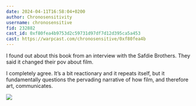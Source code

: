 ```yaml
---
date: 2024-04-11T16:58:04+0200
author: Chronosensitivity
username: chronosensitive
fid: 232882
cast_id: 0xf80fea4b9753d2c59731d97df7d12d395ca5a453
cast: https://warpcast.com/chronosensitive/0xf80fea4b
---
```

I found out about this book from an interview with the Safdie Brothers. They said it changed their pov about film.  
  
I completely agree. It’s a bit reactionary and it repeats itself, but it fundamentally questions the pervading narrative of how film, and therefore art, communicates.  

![](https://imagedelivery.net/BXluQx4ige9GuW0Ia56BHw/b05f7f0a-1e0d-42c0-fcda-b260cff5ea00/original)